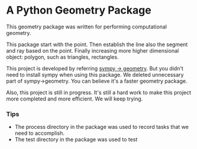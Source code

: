 # A Python Geometry Package
This geometry package was written for performing computational geometry.

This package start with the point. Then establish the line also the segment and ray based on the point. Finally increasing more higher dimensional object: polygon, such as triangles, rectangles.

This project is developed by referring [sympy -> geometry]("https://github.com/sympy/sympy/tree/master/sympy/geometry"). But you didn't need to install sympy when using this package. We deleted unnecessary part of sympy->geometry. You can believe it's a faster geometry package. 

Also, this project is still in progress. It's still a hard work to make this project more completed and more efficient. We will keep trying.

### Tips
- The process directory in the package was used to record tasks that we need to accomplish.
- The test directory in the package was used to test